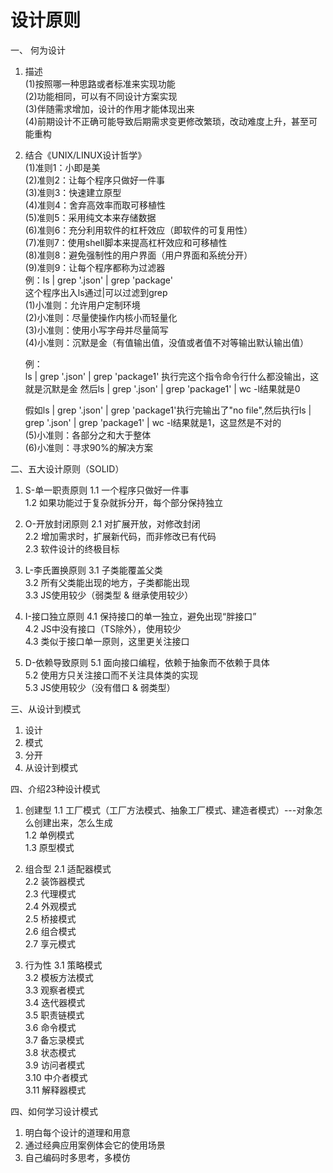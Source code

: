 # 设计原则

一、 何为设计

1. 描述<br>
    (1)按照哪一种思路或者标准来实现功能<br>
    (2)功能相同，可以有不同设计方案实现<br>
    (3)伴随需求增加，设计的作用才能体现出来<br>
    (4)前期设计不正确可能导致后期需求变更修改繁琐，改动难度上升，甚至可能重构

2. 结合《UNIX/LINUX设计哲学》<br>
    (1)准则1：小即是美<br>
    (2)准则2：让每个程序只做好一件事<br>
    (3)准则3：快速建立原型<br>
    (4)准则4：舍弃高效率而取可移植性<br>
    (5)准则5：采用纯文本来存储数据<br>
    (6)准则6：充分利用软件的杠杆效应（即软件的可复用性）<br>
    (7)准则7：使用shell脚本来提高杠杆效应和可移植性<br>
    (8)准则8：避免强制性的用户界面（用户界面和系统分开）<br>
    (9)准则9：让每个程序都称为过滤器<br>
    例：ls | grep '.json' | grep 'package'<br>
    这个程序出入ls通过|可以过滤到grep<br>
    (1)小准则：允许用户定制环境<br>
    (2)小准则：尽量使操作内核小而轻量化<br>
    (3)小准则：使用小写字母并尽量简写<br>
    (4)小准则：沉默是金（有值输出值，没值或者值不对等输出默认输出值）<br>

    例：<br>
    ls | grep '.json' | grep 'package1'
    执行完这个指令命令行什么都没输出，这就是沉默是金
    然后ls | grep '.json' | grep 'package1' | wc -l结果就是0

    假如ls | grep '.json' | grep 'package1'执行完输出了"no file",然后执行ls | grep '.json' | grep 'package1' | wc -l结果就是1，这显然是不对的<br>
    (5)小准则：各部分之和大于整体<br>
    (6)小准则：寻求90%的解决方案<br>

二、五大设计原则（SOLID）

1. S-单一职责原则
    1.1 一个程序只做好一件事<br>
    1.2 如果功能过于复杂就拆分开，每个部分保持独立<br>

2. O-开放封闭原则
    2.1 对扩展开放，对修改封闭<br>
    2.2 增加需求时，扩展新代码，而非修改已有代码<br>
    2.3 软件设计的终极目标<br>

3. L-李氏置换原则
    3.1 子类能覆盖父类<br>
    3.2 所有父类能出现的地方，子类都能出现<br>
    3.3 JS使用较少（弱类型 & 继承使用较少）<br>

4. I-接口独立原则
    4.1 保持接口的单一独立，避免出现“胖接口”<br>
    4.2 JS中没有接口（TS除外），使用较少<br>
    4.3 类似于接口单一原则，这里更关注接口<br>

5. D-依赖导致原则
    5.1 面向接口编程，依赖于抽象而不依赖于具体<br>
    5.2 使用方只关注接口而不关注具体类的实现<br>
    5.3 JS使用较少（没有借口 & 弱类型）<br>

三、从设计到模式

1. 设计
2. 模式
3. 分开
4. 从设计到模式

四、介绍23种设计模式

1. 创建型
    1.1 工厂模式（工厂方法模式、抽象工厂模式、建造者模式）---对象怎么创建出来，怎么生成<br>
    1.2 单例模式<br>
    1.3 原型模式<br>

2. 组合型
    2.1 适配器模式<br>
    2.2 装饰器模式<br>
    2.3 代理模式<br>
    2.4 外观模式<br>
    2.5 桥接模式<br>
    2.6 组合模式<br>
    2.7 享元模式<br>

3. 行为性
   3.1 策略模式<br>
   3.2 模板方法模式<br>
   3.3 观察者模式<br>
   3.4 迭代器模式<br>
   3.5 职责链模式<br>
   3.6 命令模式<br>
   3.7 备忘录模式<br>
   3.8 状态模式<br>
   3.9 访问者模式<br>
   3.10 中介者模式<br>
   3.11 解释器模式<br>

四、如何学习设计模式

1. 明白每个设计的道理和用意
2. 通过经典应用案例体会它的使用场景
3. 自己编码时多思考，多模仿
